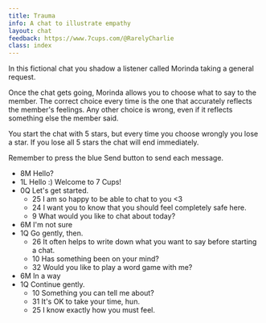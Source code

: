 ```yaml
---
title: Trauma
info: A chat to illustrate empathy
layout: chat
feedback: https://www.7cups.com/@RarelyCharlie
class: index
---
```

In this fictional chat you shadow a listener called Morinda taking a general request.

Once the chat gets going, Morinda allows you to choose what to say to the member. The correct choice every time is the one that accurately reflects the member's feelings. Any other choice is wrong, even if it reflects something else the member said.

You start the chat with 5 stars, but every time you choose wrongly you lose a star. If you lose all 5 stars the chat will end immediately.

Remember to press the blue Send button to send each message.

- 8M Hello?
- 1L Hello :) Welcome to 7 Cups!
- 0Q Let's get started.
	- 25 I am so happy to be able to chat to you <3
	- 24 I want you to know that you should feel completely safe here.
	- 9 What would you like to chat about today?
- 6M I'm not sure
- 1Q Go gently, then.
	- 26 It often helps to write down what you want to say before starting a chat.
	- 10 Has something been on your mind?
	- 32 Would you like to play a word game with me?
- 6M In a way
- 1Q Continue gently.
	- 10 Something you can tell me about?
	- 31 It's OK to take your time, hun.
	- 25 I know exactly how you must feel.
